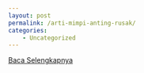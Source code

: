 ```yaml
---
layout: post
permalink: /arti-mimpi-anting-rusak/
categories:
    - Uncategorized
---
```


[Baca Selengkapnya](/10)